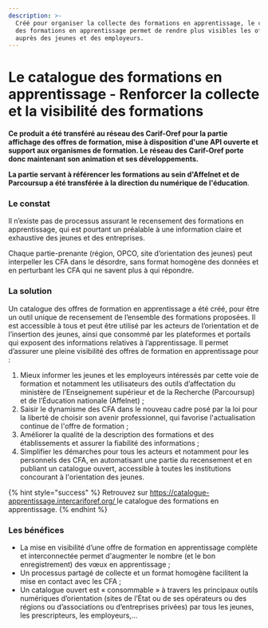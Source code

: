 ```yaml
---
description: >-
  Créé pour organiser la collecte des formations en apprentissage, le catalogue
  des formations en apprentissage permet de rendre plus visibles les offres
  auprès des jeunes et des employeurs.
---
```


# Le catalogue des formations en apprentissage - Renforcer la collecte et la visibilité des formations

**Ce produit a été transféré au réseau des Carif-Oref pour la partie affichage des offres de formation, mise à disposition d'une API ouverte et support aux organismes de formation. Le réseau des Carif-Oref porte donc maintenant son animation et ses développements.**&#x20;

**La partie servant à référencer les formations au sein d'Affelnet et de Parcoursup a été transférée à la direction du numérique de l'éducation**.&#x20;

### Le constat

Il n’existe pas de processus assurant le recensement des formations en apprentissage, qui est pourtant un préalable à une information claire et exhaustive des jeunes et des entreprises.

Chaque partie-prenante (région, OPCO, site d’orientation des jeunes) peut interpeller les CFA dans le désordre, sans format homogène des données et en perturbant les CFA qui ne savent plus à qui répondre.

### La solution

Un catalogue des offres de formation en apprentissage a été créé, pour être un outil unique de recensement de l’ensemble des formations proposées. Il est accessible à tous et peut être utilisé par les acteurs de l’orientation et de l’insertion des jeunes, ainsi que consommé par les plateformes et portails qui exposent des informations relatives à l’apprentissage. Il permet d’assurer une pleine visibilité des offres de formation en apprentissage pour :&#x20;

1. Mieux informer les jeunes et les employeurs intéressés par cette voie de formation et notamment les utilisateurs des outils d’affectation du ministère de l’Enseignement supérieur et de la Recherche (Parcoursup) et de l’Éducation nationale (Affelnet) ;
2. Saisir le dynamisme des CFA dans le nouveau cadre posé par la loi pour la liberté de choisir son avenir professionnel, qui favorise l'actualisation continue de l'offre de formation ;
3. Améliorer la qualité de la description des formations et des établissements et assurer la fiabilité des informations ;
4. Simplifier les démarches pour tous les acteurs et notamment pour les personnels des CFA, en automatisant une partie du recensement et en publiant un catalogue ouvert, accessible à toutes les institutions concourant à l'orientation des jeunes.

{% hint style="success" %}
Retrouvez sur [ ](https://catalogue-apprentissage.intercariforef.org/)[https://catalogue-apprentissage.intercariforef.org/ ](https://catalogue-apprentissage.intercariforef.org/)le catalogue des formations en apprentissage.
{% endhint %}

### Les bénéfices

* La mise en visibilité d’une offre de formation en apprentissage complète et interconnectée permet d'augmenter le nombre (et le bon enregistrement) des vœux en apprentissage ;&#x20;
* Un processus partagé de collecte et un format homogène facilitent la mise en contact avec les CFA ;&#x20;
* Un catalogue ouvert est « consommable » à travers les principaux outils numériques d’orientation (sites de l’État ou de ses opérateurs ou des régions ou d’associations ou d’entreprises privées) par tous les jeunes, les prescripteurs, les employeurs,…

